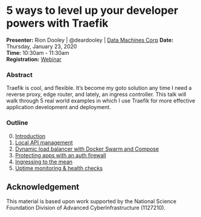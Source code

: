 # 5 ways to level up your developer powers with Traefik

**Presenter:** Rion Dooley | @deardooley  | [Data Machines Corp](https://datamachines.io)
**Date:** Thursday, January 23, 2020  
**Time:** 10:30am - 11:30am  
**Registration:** [Webinar](https://containo.us/events/5-ways-to-level-up-your-developer-powers-with-traefik-by-dr-rion-dooley/)

### Abstract

Traefik is cool, and flexible. It’s become my goto solution any time I need a reverse proxy, edge router, and lately, an ingress controller. This talk will walk through 5 real world examples in which I use Traefik for more effective application development and deployment.

### Outline

0. [Introduction](README.md)
1. [Local API management](1-Local-API-Management.md)
2. [Dynamic load balancer with Docker Swarm and Compose](2-Dynamic-load-balancer-with-Docker-Swarm-and-Compose.md)
3. [Protecting apps with an auth firewall]( 3-Protecting-apps-with-an-auth-gatway.md)
4. [Ingressing to the mean]( 4-Ingressing-to-the-mean.md) 
5. [Uptime monitoring & health checks](5-Uptime-monitoring-and-health-checks.md)

Acknowledgement
---------------

This material is based upon work supported by the National Science Foundation Division of Advanced CyberInfrastructure (1127210).


